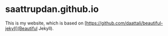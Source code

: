 # saattrupdan.github.io

This is my website, which is based on [https://github.com/daattali/beautiful-jekyll](Beautiful Jekyll).
